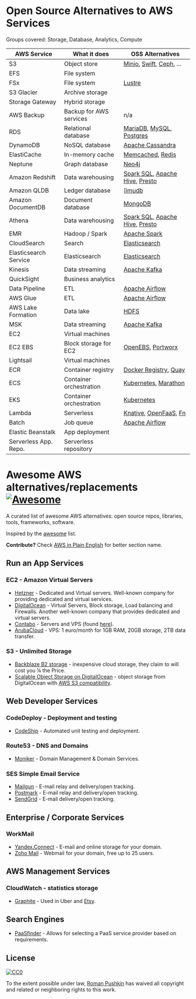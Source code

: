 # Open Source Alternatives to AWS Services

Groups covered: Storage, Database, Analytics, Compute

AWS Service             | What it does              | OSS Alternatives
------------------------|---------------------------|-----------------
S3                      | Object store              | [Minio](https://min.io/), [Swift](https://launchpad.net/swift), [Ceph](https://ceph.io/), ...
EFS                     | File system
FSx                     | File system               | [Lustre](http://lustre.org/)
S3 Glacier              | Archive storage
Storage Gateway         | Hybrid storage            |
AWS Backup              | Backup for AWS services   | n/a
RDS                     | Relational database       | [MariaDB](https://mariadb.org/), [MySQL](https://www.mysql.com/), [Postgres](https://www.postgresql.org/)
DynamoDB                | NoSQL database            | [Apache Cassandra](https://cassandra.apache.org/)
ElastiCache             | In-memory cache           | [Memcached](https://www.memcached.org/), [Redis](https://redis.io/)
Neptune                 | Graph database            | [Neo4j](https://neo4j.com/)
Amazon Redshift         | Data warehousing          | [Spark SQL](https://spark.apache.org/sql/), [Apache Hive](https://hive.apache.org/), [Presto](https://prestodb.github.io/)
Amazon QLDB             | Ledger database           | [[imudb](https://immudb.io/)
Amazon DocumentDB       | Document database         | [MongoDB](https://www.mongodb.com/)
Athena                  | Data warehousing          | [Spark SQL](https://spark.apache.org/sql/), [Apache Hive](https://hive.apache.org/), [Presto](https://prestodb.github.io/)
EMR                     | Hadoop / Spark            | [Apache Spark](https://spark.apache.org/)
CloudSearch             | Search                    | [Elasticsearch](https://www.elastic.co/products/elasticsearch)
Elasticsearch Service   | Elasticsearch             | [Elasticsearch](https://www.elastic.co/products/elasticsearch)
Kinesis                 | Data streaming            | [Apache Kafka](https://kafka.apache.org/)
QuickSight              | Business analytics
Data Pipeline           | ETL                       | [Apache Airflow](https://airflow.apache.org/)
AWS Glue                | ETL                       | [Apache Airflow](https://airflow.apache.org/)
AWS Lake Formation      | Data lake                 | [HDFS](http://hadoop.apache.org/docs/stable/hadoop-project-dist/hadoop-hdfs/HdfsUserGuide.html)
MSK                     | Data streaming            | [Apache Kafka](https://kafka.apache.org/)
EC2                     | Virtual machines
EC2 EBS                 | Block storage for EC2     | [OpenEBS](https://www.openebs.io/), [Portworx](https://github.com/portworx/px-dev)
Lightsail               | Virtual machines
ECR                     | Container registry        | [Docker Registry](https://github.com/docker/distribution), [Quay](https://quay.io/)
ECS                     | Container orchestration   | [Kubernetes](https://kubernetes.io/), [Marathon](https://mesosphere.github.io/marathon/)
EKS                     | Container orchestration   | [Kubernetes](https://kubernetes.io/)
Lambda                  | Serverless                | [Knative](https://knative.dev/), [OpenFaaS](https://www.openfaas.com/), [Fn](https://fnproject.io/)
Batch                   | Job queue                 | [Apache Airflow](https://airflow.apache.org/)
Elastic Beanstalk       | App deployment
Serverless App. Repo.   | Serverless repository


# Awesome AWS alternatives/replacements [![Awesome](https://cdn.rawgit.com/sindresorhus/awesome/d7305f38d29fed78fa85652e3a63e154dd8e8829/media/badge.svg)](https://github.com/sindresorhus/awesome)

A curated list of awesome AWS alternatives: open source repos, libraries, tools, frameworks, software. 

Inspired by the [awesome](https://github.com/sindresorhus/awesome) list.

**Contribute?** Check [AWS in Plain English](https://www.expeditedssl.com/aws-in-plain-english) for better section name.

## Run an App Services

### EC2 - Amazon Virtual Servers

* [Hetzner](https://hetzner.de) - Dedicated and Virtual servers. Well-known company for providing dedicated and virtual services.
* [DigitalOcean](https://digitalocean.com) - Virtual Servers, Block storage, Load balancing and Firewalls. Another well-known company that provides dedicated and virtual servers.
* [Contabo](https://contabo.com) - Servers and VPS (found [here](http://www.yegor256.com/2017/07/25/my-favorite-websites.html)).
* [ArubaCloud](https://www.arubacloud.com/vps/virtual-private-server-range.aspx) - VPS: 1 euro/month for 1GB RAM, 20GB storage, 2TB data transfer.

### S3 - Unlimited Storage

* [Backblaze B2 storage](https://www.backblaze.com/b2/cloud-storage.html) - inexpensive cloud storage, they claim to will cost you ¼ the Price.
* [Scalable Object Storage on DigitalOcean](https://blog.digitalocean.com/introducing-spaces-object-storage/) - object storage from DigitalOcean with [AWS S3 compatibility](https://developers.digitalocean.com/documentation/spaces/#introduction).

## Web Developer Services

### CodeDeploy - Deployment and testing

* [CodeShip](https://codeship.com) - Automated unit testing and deployment.

### Route53 - DNS and Domains

* [Moniker](https://www.moniker.com/) - Domain Management & Domain Services.


### SES Simple Email Service 

* [Mailgun](https://www.mailgun.com/) - E-mail relay and delivery/open tracking.
* [Postmark](https://postmarkapp.com/) - E-mail relay and delivery/open tracking.
* [SendGrid](https://sendgrid.com/) - E-mail delivery/open tracking.


## Enterprise / Corporate Services

### WorkMail

* [Yandex.Connect](https://connect.yandex.com) - E-mail and online storage for your domain.
* [Zoho Mail](https://www.zoho.com/mail/) - Webmail for your domain, free up to 25 users.

## AWS Management Services

### CloudWatch - statistics storage

* [Graphite](https://graphiteapp.org) - Used in Uber and [Etsy](http://codeascraft.etsy.com/2011/02/15/measure-anything-measure-everything/).

## Search Engines

* [PaaSfinder](https://paasfinder.org/) - Allows for selecting a PaaS service provider based on requirements.

## License

[![CC0](http://mirrors.creativecommons.org/presskit/buttons/88x31/svg/cc-zero.svg)](https://creativecommons.org/publicdomain/zero/1.0/)

To the extent possible under law, [Roman Pushkin](https://github.com/ro31337) has waived all copyright and related or neighboring rights to this work.
